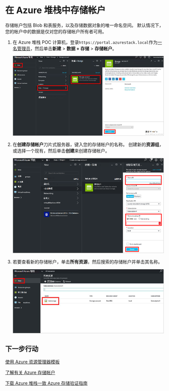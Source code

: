 <properties
    pageTitle="在 Azure 堆栈中的存储帐户 |Microsoft Azure"
    description="了解如何创建一个堆栈 Azure 存储帐户。"
    services="azure-stack"
    documentationCenter=""
    authors="ErikjeMS"
    manager="byronr"
    editor=""/>

<tags
    ms.service="azure-stack"
    ms.workload="na"
    ms.tgt_pltfrm="na"
    ms.devlang="na"
    ms.topic="get-started-article"
    ms.date="09/26/2016"
    ms.author="erikje"/>

# <a name="storage-accounts-in-azure-stack"></a>在 Azure 堆栈中存储帐户

存储帐户包括 Blob 和表服务，以及存储数据对象的唯一命名空间。 默认情况下，您的帐户中的数据是仅对您的存储帐户所有者可用。

1.  在 Azure 堆栈 POC 计算机，登录`https://portal.azurestack.local`作为[一名管理员](azure-stack-connect-azure-stack.md#log-in-as-a-service-administrator)，然后单击**新建** > **数据 + 存储** > **存储帐户**。

    ![](media/azure-stack-provision-storage-account/image01.png)

2.  在**创建存储帐户**刀片式服务器，键入您的存储帐户的名称。 创建新的**资源组**，或选择一个现有，然后单击**创建**来创建存储帐户。

    ![](media/azure-stack-provision-storage-account/image02.png)

3. 若要查看新的存储帐户，单击**所有资源**，然后搜索的存储帐户并单击其名称。

    ![](media/azure-stack-provision-storage-account/image03.png)
    
## <a name="next-steps"></a>下一步行动

[使用 Azure 资源管理器模板](azure-stack-arm-templates.md)

[了解有关 Azure 存储帐户](../storage/storage-create-storage-account.md)

[下载 Azure 堆栈一致 Azure 存储验证指南](http://aka.ms/azurestacktp1doc)
